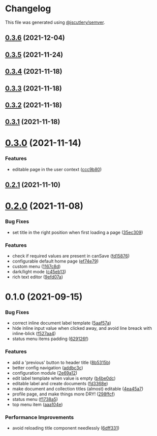 # Changelog

This file was generated using [@jscutlery/semver](https://github.com/jscutlery/semver).

## [0.3.6](https://github.com/platyplus/platyplus/compare/ui-layout@0.3.5...ui-layout@0.3.6) (2021-12-04)

## [0.3.5](https://github.com/platyplus/platyplus/compare/ui-layout@0.3.4...ui-layout@0.3.5) (2021-11-24)

## [0.3.4](https://github.com/platyplus/platyplus/compare/ui-layout@0.3.3...ui-layout@0.3.4) (2021-11-18)

## [0.3.3](https://github.com/platyplus/platyplus/compare/ui-layout@0.3.2...ui-layout@0.3.3) (2021-11-18)

## [0.3.2](https://github.com/platyplus/platyplus/compare/ui-layout@0.3.1...ui-layout@0.3.2) (2021-11-18)

## [0.3.1](https://github.com/platyplus/platyplus/compare/ui-layout@0.3.0...ui-layout@0.3.1) (2021-11-18)

# [0.3.0](https://github.com/platyplus/platyplus/compare/ui-layout@0.2.1...ui-layout@0.3.0) (2021-11-14)

### Features

- editable page in the user context ([ccc9b80](https://github.com/platyplus/platyplus/commit/ccc9b80ad62764cad2b2170235a8208dd7cdfa50))

## [0.2.1](https://github.com/platyplus/platyplus/compare/ui-layout@0.2.0...ui-layout@0.2.1) (2021-11-10)

# [0.2.0](https://github.com/platyplus/platyplus/compare/ui-layout@0.1.0...ui-layout@0.2.0) (2021-11-08)

### Bug Fixes

- set title in the right position when first loading a page ([35ec309](https://github.com/platyplus/platyplus/commit/35ec3092b76cc15ed00e9f40ea55c0027b5b3181))

### Features

- check if required values are present in canSave ([fd15876](https://github.com/platyplus/platyplus/commit/fd158769612f4117f7e217bffdfb10f90f04be44))
- configurable default home page ([ef74e79](https://github.com/platyplus/platyplus/commit/ef74e79a8e84967c32a371bb1d463ee55043bbb3))
- custom menu ([1167c8d](https://github.com/platyplus/platyplus/commit/1167c8df5a3a993682b17ec1b4e36af16a57a54a))
- dark/light mode ([c45eb13](https://github.com/platyplus/platyplus/commit/c45eb135535b6df72b71ef28fb9f450e10b43324))
- rich text editor ([9efd07a](https://github.com/platyplus/platyplus/commit/9efd07a05c7ac28d712e9bb054a054f9b93572ec))

# 0.1.0 (2021-09-15)

### Bug Fixes

- correct inline document label template ([5aaf57a](https://github.com/platyplus/platyplus/commit/5aaf57a5c3aee4d99cc93512bcfed29bc258a31c))
- hide inline input value when clicked away, and avoid line breack with inline-blick ([f527aa4](https://github.com/platyplus/platyplus/commit/f527aa4a0f81470a778ee0d7468b87a07852bc14))
- status menu items padding ([629126f](https://github.com/platyplus/platyplus/commit/629126f8b99a8aed0f424e6ff4c8ea67d1cee49d))

### Features

- add a 'previous' button to header title ([8b5315b](https://github.com/platyplus/platyplus/commit/8b5315b36a418716fe8f264934f1f729c2b34685))
- better config navigation ([addbc3c](https://github.com/platyplus/platyplus/commit/addbc3c053e9b324ca738ba36db09c51f2476d53))
- configuration module ([2e69a12](https://github.com/platyplus/platyplus/commit/2e69a12f05ae1d92749539f2d97a37f237218e96))
- edit label template when value is empty ([b4be0dc](https://github.com/platyplus/platyplus/commit/b4be0dc7189ad5b394dba0c6ad5edb3d985af1f4))
- editable label and create documents ([fd3368e](https://github.com/platyplus/platyplus/commit/fd3368e74e7e4228b94209a9bb1583ff85c0914f))
- make document and collection titles (almost) editable ([4ea45a7](https://github.com/platyplus/platyplus/commit/4ea45a7b62d24ff3b4e29769c17fde040cc161bb))
- profile page, and make things more DRY! ([298ffcf](https://github.com/platyplus/platyplus/commit/298ffcf5dafb2f3717761feee0a420e9004e9be9))
- status menu ([f1738a5](https://github.com/platyplus/platyplus/commit/f1738a5c063e1a9b9e8a5e1df04ad238028fc59d))
- top menu item ([aaa104e](https://github.com/platyplus/platyplus/commit/aaa104e4e04c04ea3e9170b7c4fd1cd127da6a7e))

### Performance Improvements

- avoid reloading title component needlessly ([6dff331](https://github.com/platyplus/platyplus/commit/6dff331a57a526e8d2bf7db059fa183855aa4d88))
